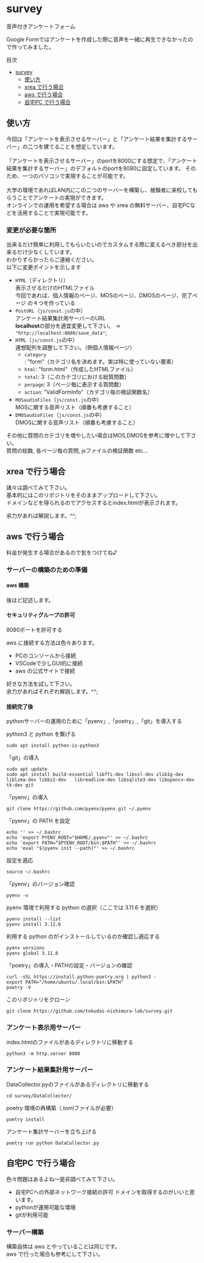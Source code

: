 # survey
音声付きアンケートフォーム

Google Formではアンケートを作成した際に音声を一緒に再生できなかったので作ってみました。

目次
- [survey](#survey)
  - [使い方](#使い方)
  - [xrea で行う場合](#xrea-で行う場合)
  - [aws で行う場合](#aws-で行う場合)
  - [自宅PC で行う場合](#自宅PC-で行う場合)

## 使い方
今回は「アンケートを表示させるサーバー」と「アンケート結果を集計するサーバー」の二つを建てることを想定しています。<br>
<br>
「アンケートを表示させるサーバー」のportを8000にする想定で、「アンケート結果を集計するサーバー」のデフォルトのportを8080に設定しています。
そのため、一つのパソコンで実現することが可能です。<br>
<br>
大学の環境であればLAN内にこの二つのサーバーを構築し、被験者に来校してもらうことでアンケートの実現ができます。<br>
オンラインでの運用を希望する場合は aws や xrea の無料サーバー、自宅PCなどを活用することで実現可能です。<br>

### 変更が必要な箇所
出来るだけ簡単に利用してもらいたいのでカスタムする際に変えるべき部分を出来るだけ少なくしています。<br>
わかりずらかったらご連絡ください。<br>
以下に変更ポイントを示します

- `HTML`（ディレクトリ）<br>
  表示させるだけのHTMLファイル<br>
  今回であれば、個人情報のページ、MOSのページ、DMOSのページ、完了ページ の４つを作っている
- `PostURL`（`js/const.js`の中）<br>
  アンケート結果集計用サーバーのURL<br>
  **localhost**の部分を適宜変更して下さい。 -> `"http://localhost:8080/save_data"`;
- `HTML`（`js/const.js`の中）<br>
  連想配列を調整して下さい。（例個人情報ページ）
  - `category`: "form"（カテゴリ名を決めます。実は特に使っていない要素）
  - `html`: "form.html"（作成したHTMLファイル）
  - `total`: 3（このカテゴリにおける総質問数）
  - `perpage`: 3（ページ毎に表示する質問数）
  - `action`: "ValidFormInfo"（カテゴリ毎の検証関数名）
- `MOSaudioFiles`（`js/const.js`の中）<br>
    MOSに関する音声リスト（順番も考慮すること）<br>
- `DMOSaudioFiles`（`js/const.js`の中）<br>
    DMOSに関する音声リスト（順番も考慮すること）<br>

その他に質問のカテゴリを増やしたい場合はMOS,DMOSを参考に増やして下さい。<br>
質問の総数, 各ページ毎の質問, jsファイルの検証関数 etc...

## xrea で行う場合
諸々は調べてみて下さい。<br>
基本的にはこのリポジトリをそのままアップロードして下さい。<br>
ドメインなどを得られるのでアクセスするとindex.htmlが表示されます。

余力があれば解説します。^^;

## aws で行う場合
料金が発生する場合があるので気をつけてね♪

### サーバーの構築のための準備
#### aws 構築
後ほど記述します。

#### セキュリティグループの許可
8080ポートを許可する

aws に接続する方法は色々あります。<br>

- PCのコンソールから接続
- VSCodeで少しGUI的に接続
- aws の公式サイトで接続

好きな方法を試して下さい。<br>
余力があればそれぞれ解説します。^^;

#### 接続完了後
pythonサーバーの運用のために「pyenv」,「poetry」,「git」を導入する

python3 と python を繋げる
```
sudo apt install python-is-python3
```

「git」の導入
```
sudo apt update
sudo apt install build-essential libffi-dev libssl-dev zlib1g-dev liblzma-dev libbz2-dev   libreadline-dev libsqlite3-dev libopencv-dev tk-dev git
```

「pyenv」の導入
```
git clone https://github.com/pyenv/pyenv.git ~/.pyenv
```

「pyenv」の PATH を設定
```
echo '' >> ~/.bashrc
echo 'export PYENV_ROOT="$HOME/.pyenv"' >> ~/.bashrc
echo 'export PATH="$PYENV_ROOT/bin:$PATH"' >> ~/.bashrc
echo 'eval "$(pyenv init --path)"' >> ~/.bashrc
```

設定を適応
```
source ~/.bashrc
```

「pyenv」のバージョン確認
```
pyenv -v
```

pyenv 環境で利用する python の選択（ここでは 3.11.6 を選択）
```
pyenv install --list
pyenv install 3.11.6
```
利用する python のがインストールしているのか確認し適応する

```
pyenv versions
pyenv global 3.11.6
```

「poetry」の導入・PATHの設定・バージョンの確認
```
curl -sSL https://install.python-poetry.org | python3 -
export PATH="/home/ubuntu/.local/bin:$PATH"
poetry -V
```

このリポジトリをクローン
```
git clone https://github.com/tokudai-nishimura-lab/survey.git
```

### アンケート表示用サーバー
index.htmlのファイルがあるディレクトリに移動する
```
python3 -m http.server 8000
```

### アンケート結果集計用サーバー
DataCollector.pyのファイルがあるディレクトリに移動する
```
cd survey/DataCollector/
```

poetry 環境の再構築（.tomlファイルが必要）
```
poetry install
```

アンケート集計サーバーを立ち上げる
```
poetry run python DataCollector.py
```


## 自宅PC で行う場合
色々問題はあるよね〜是非調べてみて下さい。
- 自宅PCへの外部ネットワーク接続の許可
  ドメインを取得するのがいいと思います。
- pythonが運用可能な環境
- gitが利用可能

### サーバー構築
構築自体は aws とやっていることは同じです。<br>
aws で行った場合も参考にして下さい。
